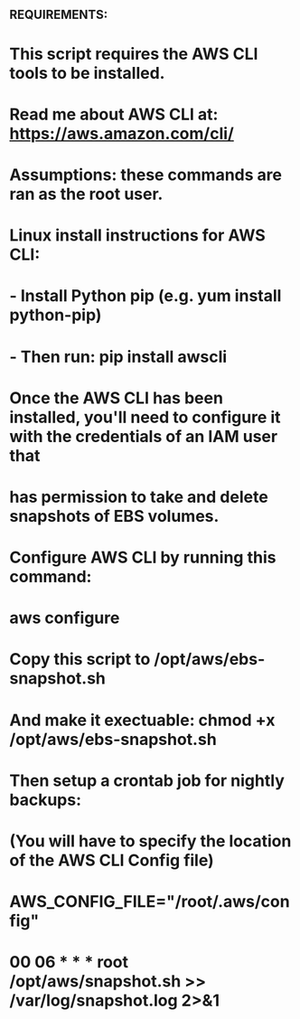 ## REQUIREMENTS:
# This script requires the AWS CLI tools to be installed.
# Read me about AWS CLI at: https://aws.amazon.com/cli/

# Assumptions: these commands are ran as the root user.
#
# Linux install instructions for AWS CLI:
# - Install Python pip (e.g. yum install python-pip)
# - Then run: pip install awscli

# Once the AWS CLI has been installed, you'll need to configure it with the credentials of an IAM user that
# has permission to take and delete snapshots of EBS volumes.
# Configure AWS CLI by running this command:
#               aws configure

# Copy this script to /opt/aws/ebs-snapshot.sh
# And make it exectuable: chmod +x /opt/aws/ebs-snapshot.sh

# Then setup a crontab job for nightly backups:
# (You will have to specify the location of the AWS CLI Config file)
#
# AWS_CONFIG_FILE="/root/.aws/config"
# 00 06 * * *     root    /opt/aws/snapshot.sh >> /var/log/snapshot.log 2>&1
